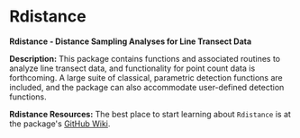 # Rdistance
**Rdistance - Distance Sampling Analyses for Line Transect Data**

**Description:**
This package contains functions and associated routines to analyze line transect data,
and functionality for point count data is forthcoming.  A large suite of classical, parametric
detection functions are included, and the package can also accommodate user-defined detection functions.

**Rdistance Resources:**
The best place to start learning about `Rdistance` is at the package's [GitHub Wiki](https://github.com/tmcd82070/Rdistance/wiki).
